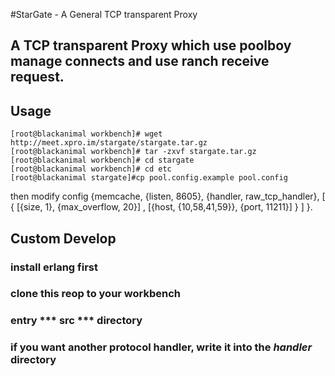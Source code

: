 #StarGate - A General TCP transparent Proxy 

## A TCP transparent Proxy which use poolboy manage connects and use ranch receive request.

## Usage
```erl-sh
[root@blackanimal workbench]# wget http://meet.xpro.im/stargate/stargate.tar.gz
[root@blackanimal workbench]# tar -zxvf stargate.tar.gz
[root@blackanimal workbench]# cd stargate
[root@blackanimal workbench]# cd etc
[root@blackanimal stargate]#cp pool.config.example pool.config
```
then modify config
{memcache, {listen, 8605}, {handler, raw_tcp_handler},
    [
          {
            [{size, 1}, {max_overflow, 20}]
          , [{host, {10,58,41,59}}, {port, 11211}]
        }
    ]
}.


## Custom Develop

### install erlang first

### clone this reop to your workbench

### entry *** src *** directory 

### if you want another protocol handler, write it into the ***handler*** directory



